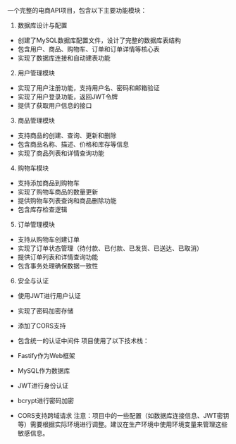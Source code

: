 一个完整的电商API项目，包含以下主要功能模块：

1. 数据库设计与配置
- 创建了MySQL数据库配置文件，设计了完整的数据库表结构
- 包含用户、商品、购物车、订单和订单详情等核心表
- 实现了数据库连接和自动建表功能
2. 用户管理模块
- 实现了用户注册功能，支持用户名、密码和邮箱验证
- 实现了用户登录功能，返回JWT令牌
- 提供了获取用户信息的接口
3. 商品管理模块
- 支持商品的创建、查询、更新和删除
- 包含商品名称、描述、价格和库存等信息
- 实现了商品列表和详情查询功能
4. 购物车模块
- 支持添加商品到购物车
- 实现了购物车商品的数量更新
- 提供购物车列表查询和商品删除功能
- 包含库存检查逻辑
5. 订单管理模块
- 支持从购物车创建订单
- 实现了订单状态管理（待付款、已付款、已发货、已送达、已取消）
- 提供订单列表和详情查询功能
- 包含事务处理确保数据一致性
6. 安全与认证
- 使用JWT进行用户认证
- 实现了密码加密存储
- 添加了CORS支持
- 包含统一的认证中间件
项目使用了以下技术栈：

- Fastify作为Web框架
- MySQL作为数据库
- JWT进行身份认证
- bcrypt进行密码加密
- CORS支持跨域请求
注意：项目中的一些配置（如数据库连接信息、JWT密钥等）需要根据实际环境进行调整。建议在生产环境中使用环境变量来管理这些敏感信息。
